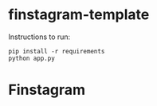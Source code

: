 # finstagram-template
Instructions to run:
```
pip install -r requirements
python app.py
```
# Finstagram
